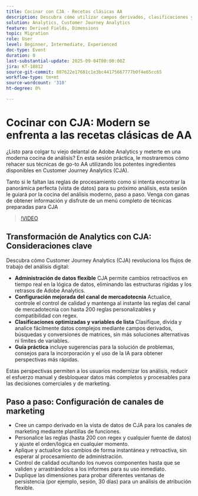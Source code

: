 ```yaml
---
title: Cocinar con CJA - Recetas clásicas AA
description: Descubra cómo utilizar campos derivados, clasificaciones y dimensiones habilitadas para listas en Customer Journey Analytics para desbloquear perspectivas flexibles y retroactivas.
solution: Analytics, Customer Journey Analytics
feature: Derived Fields, Dimensions
topic: Migration
role: User
level: Beginner, Intermediate, Experienced
doc-type: Event
duration: 0
last-substantial-update: 2025-09-04T00:00:00Z
jira: KT-18812
source-git-commit: 887622e17681c1e3bc44175667777b0f4e65cc65
workflow-type: tm+mt
source-wordcount: '310'
ht-degree: 0%

---
```



# Cocinar con CJA: Modern se enfrenta a las recetas clásicas de AA

¿Listo para colgar tu viejo delantal de Adobe Analytics y meterte en una moderna cocina de análisis? En esta sesión práctica, le mostraremos cómo rehacer sus técnicas de go-to AA utilizando los potentes ingredientes disponibles en Customer Journey Analytics (CJA).

Tanto si le faltan las reglas de procesamiento como si intenta encontrar la panorámica perfecta (vista de datos) para su próximo análisis, esta sesión le guiará por la cocina del análisis moderno, paso a paso.
Venga con ganas de obtener información y disfrute de un menú completo de técnicas preparadas para CJA

>[!VIDEO](https://video.tv.adobe.com/v/3471243/?learn=on&enablevpops&captions=spa)

## Transformación de Analytics con CJA: Consideraciones clave

Descubra cómo Customer Journey Analytics (CJA) revoluciona los flujos de trabajo del análisis digital:

* **Administración de datos flexible** CJA permite cambios retroactivos en tiempo real en la lógica de datos, eliminando las estructuras rígidas y los retrasos de Adobe Analytics.
* **Configuración mejorada del canal de mercadotecnia** Actualice, controle el control de calidad y mantenga al instante las reglas del canal de mercadotecnia con hasta 200 reglas personalizables y compatibilidad con regex.
* **Clasificaciones optimizadas y variables de lista** Clasifique, divida y analice fácilmente datos complejos mediante campos derivados, búsquedas y conversiones de matrices, sin más soluciones alternativas ni límites de variables.
* **Guía práctica** incluye sugerencias para la solución de problemas, consejos para la incorporación y el uso de la IA para obtener perspectivas más rápidas.

Estas perspectivas permiten a los usuarios modernizar los análisis, reducir el esfuerzo manual y desbloquear datos más completos y procesables para las decisiones comerciales y de marketing.

## Paso a paso: Configuración de canales de marketing

* Cree un campo derivado en la vista de datos de CJA para los canales de marketing mediante plantillas de funciones.
* Personalice las reglas (hasta 200 con regex y cualquier fuente de datos) y ajuste el orden/lógica en cualquier momento.
* Aplique y actualice los cambios de forma instantánea y retroactiva, sin esperar al procesamiento de administración.
* Control de calidad ocultando los nuevos componentes hasta que se validen y arrastrándolos a los informes para su uso inmediato.
* Duplique las dimensiones para probar diferentes ventanas de persistencia (por ejemplo, sesión, 30 días) para un análisis de atribución flexible.
